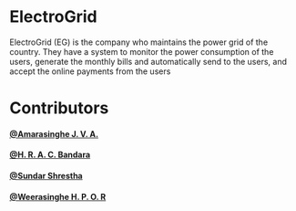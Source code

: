 # ElectroGrid
ElectroGrid (EG) is the company who maintains the power grid of the country. They have a system to
monitor the power consumption of the users, generate the monthly bills and automatically send to the
users, and accept the online payments from the users

# Contributors
  #### [@Amarasinghe J. V. A.](https://github.com/JoshuaAmarasinghe)
  #### [@H. R. A. C. Bandara ](https://github.com/amindabandara)
  #### [@Sundar Shrestha](https://github.com/sundar112)
  #### [@Weerasinghe H. P. O. R](https://github.com/IT20073978)

